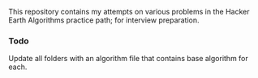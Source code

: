 This repository contains my attempts on various problems in the Hacker Earth Algorithms practice path; for interview preparation.

### Todo

Update all folders with an algorithm file that contains base algorithm for each.

